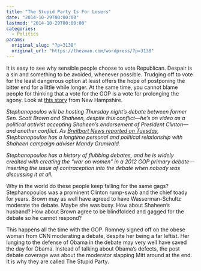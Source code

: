 ```yaml
---
title: "The Stupid Party Is For Losers"
date: "2014-10-29T00:00:00"
lastmod: "2014-10-29T00:00:00"
categories:
  - Politics
params:
  original_slug: "?p=3138"
  original_url: "https://thezman.com/wordpress/?p=3138"
---
```


It is easy to see why sensible people choose to vote Republican. Despair
is a sin and something to be avoided, whenever possible. Trudging off to
vote for the least dangerous option at least offers the hope of
postponing the bitter end for a little while longer. At the same time,
you cannot blame people for thinking that a vote for the GOP is a vote
for prolonging the agony. Look at <a
href="http://www.breitbart.com/Big-Government/2014/10/29/1996-Video-Bill-Clinton-Sent-Debate-Moderator-Stephanopoulos-To-NH-To-Accept-Shaheen-s-Other-Dems-Endorsements"
rel="noopener" target="_blank">this story</a> from New Hampshire.

*Stephanopoulos will be hosting Thursday night’s debate between former
Sen. Scott Brown and Shaheen, despite this conflict—he’s on video as a
political activist accepting Shaheen’s endorsement of President
Clinton—and another conflict. As <a
href="http://www.breitbart.com/Big-Government/2014/10/28/Stephanopoulos-To-Moderate-Final-NH-Senate-Debate-Despite-Longtime-Ties-To-Shaheen-Operative"
rel="noopener" target="_blank">Breitbart News reported on Tuesday</a>,
Stephanopoulos has a longtime personal and political relationship with
Shaheen campaign adviser Mandy Grunwald.*

*Stephanopoulos has a history of flubbing debates, and he is widely
credited with creating the “war on women” in a 2012 GOP primary
debate—inserting the issue of contraception into the debate when nobody
was discussing it at all.*

Why in the world do these people keep falling for the same gags?
Stephanopoulos was a prominent Clinton rump-swab and the chief toady for
years. Brown may as well have agreed to have Wasserman-Schultz moderate
the debate. Maybe she was busy. How about Shaheen’s husband? How about
Brown agree to be blindfolded and gagged for the debate so he cannot
respond?

This happens all the time with the GOP. Romney signed off on the obese
woman from CNN moderating a debate, despite her being a far leftist. Her
lunging to the defense of Obama in the debate may very well have saved
the day for Obama. Instead of talking about Obama’s defects, the post
debate coverage was about the moderator slapping Mitt around at the end.
It is why they are called The Stupid Party.
